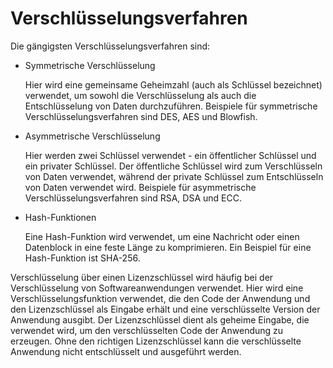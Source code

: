 # Verschlüsselungsverfahren

Die gängigsten Verschlüsselungsverfahren sind:

- Symmetrische Verschlüsselung
  
  Hier wird eine gemeinsame Geheimzahl (auch als Schlüssel bezeichnet) verwendet, um sowohl die Verschlüsselung als auch die Entschlüsselung von Daten durchzuführen. Beispiele für symmetrische Verschlüsselungsverfahren sind DES, AES und Blowfish.

- Asymmetrische Verschlüsselung
  
  Hier werden zwei Schlüssel verwendet - ein öffentlicher Schlüssel und ein privater Schlüssel. Der öffentliche Schlüssel wird zum Verschlüsseln von Daten verwendet, während der private Schlüssel zum Entschlüsseln von Daten verwendet wird. Beispiele für asymmetrische Verschlüsselungsverfahren sind RSA, DSA und ECC.

- Hash-Funktionen
  
  Eine Hash-Funktion wird verwendet, um eine Nachricht oder einen Datenblock in eine feste Länge zu komprimieren. Ein Beispiel für eine Hash-Funktion ist SHA-256.

Verschlüsselung über einen Lizenzschlüssel wird häufig bei der Verschlüsselung von Softwareanwendungen verwendet. Hier wird eine Verschlüsselungsfunktion verwendet, die den Code der Anwendung und den Lizenzschlüssel als Eingabe erhält und eine verschlüsselte Version der Anwendung ausgibt. Der Lizenzschlüssel dient als geheime Eingabe, die verwendet wird, um den verschlüsselten Code der Anwendung zu erzeugen. Ohne den richtigen Lizenzschlüssel kann die verschlüsselte Anwendung nicht entschlüsselt und ausgeführt werden.

